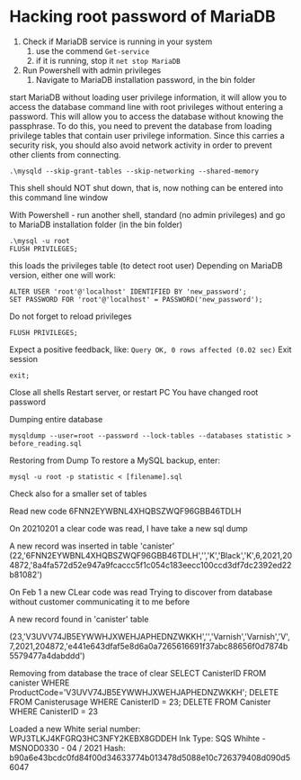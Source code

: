 # Hacking root password of MariaDB

1. Check if MariaDB service is running in your system
    1. use the commend `Get-service`
    2.  if it is running, stop it `net stop MariaDB`
1. Run Powershell with admin privileges
    1. Navigate to MariaDB installation password, in the bin folder

start MariaDB without loading user privilege information, it will allow you to access the database command line with root privileges without entering a password. This will allow you to access the database without knowing the passphrase. To do this, you need to prevent the database from loading privilege tables that contain user privilege information. Since this carries a security risk, you should also avoid network activity in order to prevent other clients from connecting.
```
.\mysqld --skip-grant-tables --skip-networking --shared-memory
```
This shell should NOT shut down, that is, now nothing can be entered into this command line window

With Powershell - run another shell, standard (no admin privileges) and go to MariaDB installation folder (in the bin folder)

```
.\mysql -u root
FLUSH PRIVILEGES;
```

this loads the privileges table (to detect root user)
Depending on MariaDB version, either one will work:
```
ALTER USER 'root'@'localhost' IDENTIFIED BY 'new_password';
SET PASSWORD FOR 'root'@'localhost' = PASSWORD('new_password');
```
Do not forget to reload privileges
```
FLUSH PRIVILEGES;
```
Expect a positive feedback, like: ```Query OK, 0 rows affected (0.02 sec)```
Exit session
```
exit;
```

Close all shells
Restart server, or restart PC
You have changed root password


Dumping entire database
```
mysqldump --user=root --password --lock-tables --databases statistic > before_reading.sql
```

Restoring from Dump
To restore a MySQL backup, enter:
```
mysql -u root -p statistic < [filename].sql
```

Check also for a smaller set of tables

Read new code
6FNN2EYWBNL4XHQBSZWQF96GBB46TDLH


On 20210201 a clear code was read, I have take a new sql dump

A new record was inserted in table 'canister'
(22,'6FNN2EYWBNL4XHQBSZWQF96GBB46TDLH','','K','Black','K',6,2021,204872,'8a4fa572d52e947a9fcaccc5f1c054c183eecc100ccd3df7dc2392ed22b81082')

On Feb 1 a new CLear code was read
Trying to discover from database without customer communicating it to me before

A new record found in 'canister' table

(23,'V3UVV74JB5EYWWHJXWEHJAPHEDNZWKKH','','Varnish','Varnish','V',7,2021,204872,'e441e643dfaf5e8d6a0a7265616691f37abc88656f0d7874b5579477a4dabddd')


Removing from database the trace of clear
SELECT CanisterID FROM canister WHERE ProductCode='V3UVV74JB5EYWWHJXWEHJAPHEDNZWKKH';
DELETE FROM Canisterusage WHERE CanisterID = 23;
DELETE FROM Canister WHERE CanisterID = 23

Loaded a new White
serial number: WPJ3TLKJ4KFGRQ3HC3NFY2KEBX8GDDEH
Ink Type: SQS Whihte - MSNOD0330 - 04 / 2021
Hash: b90a6e43bcdc0fd84f00d34633774b013478d5088e10c726379408d090d56047
